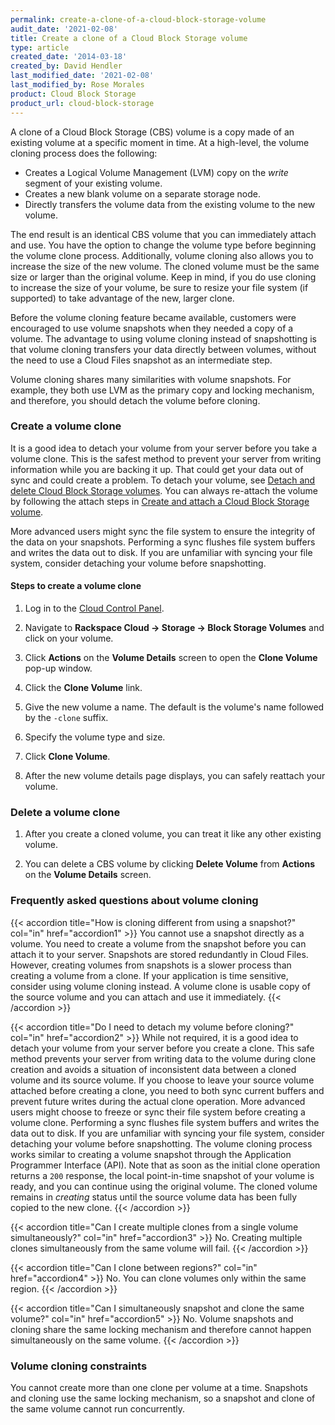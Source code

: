 ```yaml
---
permalink: create-a-clone-of-a-cloud-block-storage-volume
audit_date: '2021-02-08'
title: Create a clone of a Cloud Block Storage volume
type: article
created_date: '2014-03-18'
created_by: David Hendler
last_modified_date: '2021-02-08'
last_modified_by: Rose Morales
product: Cloud Block Storage
product_url: cloud-block-storage
---
```


A clone of a Cloud Block Storage (CBS) volume is a copy made of an existing volume at
a specific moment in time. At a high-level, the volume cloning process does the
following:

- Creates a Logical Volume Management (LVM) copy on the *write* segment of your
    existing volume.
- Creates a new blank volume on a separate storage node.
- Directly transfers the volume data from the existing volume to the new volume.

The end result is an identical CBS volume that you can
immediately attach and use. You have the option to change the volume type before
beginning the volume clone process. Additionally, volume cloning also allows
you to increase the size of the new volume. The cloned volume must be the same
size or larger than the original volume. Keep in mind, if you do use cloning to
increase the size of your volume, be sure to resize your file system (if supported)
to take advantage of the new, larger clone.

Before the volume cloning feature became available, customers were
encouraged to use volume snapshots when they needed a copy of a volume. The
advantage to using volume cloning instead of snapshotting is that volume cloning
transfers your data directly between volumes, without the need to use a Cloud
Files snapshot as an intermediate step.

Volume cloning shares many similarities with volume snapshots. For example, they both
use LVM as the primary copy and locking mechanism, and therefore, you should detach
the volume before cloning.

### Create a volume clone

It is a good idea to detach your volume from your server before you take a
volume clone. This is the safest method to prevent your server from writing
information while you are backing it up. That could get your data out of sync
and could create a problem. To detach your volume, see
[Detach and delete Cloud Block Storage volumes](https://docs-ospc.rackspace.com/support/how-to/cloud-block-storage/detach-and-delete-cloud-block-storage-volumes/).
You can always re-attach the volume by following
the attach steps in
[Create and attach a Cloud Block Storage volume](https://docs-ospc.rackspace.com/support/how-to/cloud-block-storage/create-and-attach-a-cloud-block-storage-volume).

More advanced users might sync the file system to ensure the integrity of
the data on your snapshots. Performing a sync flushes file system buffers and
writes the data out to disk. If you are unfamiliar with syncing your file
system, consider detaching your volume before snapshotting.

#### Steps to create a volume clone

1. Log in to the [Cloud Control Panel](https://login.rackspace.com/).

2. Navigate to **Rackspace Cloud -> Storage -> Block Storage Volumes** and click on your volume.

3. Click **Actions** on the **Volume Details** screen to open the **Clone Volume** pop-up window.

4. Click the **Clone Volume** link.

5. Give the new volume a name. The default is the volume's name followed by the
   `-clone` suffix.

6. Specify the volume type and size.

7. Click **Clone Volume**.

8. After the new volume details page displays, you can safely reattach your volume.

### Delete a volume clone

1. After you create a cloned volume, you can treat it like any other existing volume.

2. You can delete a CBS volume by clicking **Delete Volume** from **Actions**
   on the **Volume Details** screen.

### Frequently asked questions about volume cloning

{{< accordion title="How is cloning different from using a snapshot?" col="in" href="accordion1" >}}
You cannot use a snapshot directly as a volume. You need to create a volume from
the snapshot before you can attach it to your server. Snapshots are stored
redundantly in Cloud Files. However, creating volumes from snapshots is a slower
process than creating a volume from a clone. If your application is time
sensitive, consider using volume cloning instead. A volume clone is
usable copy of the source volume and you can attach and use it immediately.
{{< /accordion >}}

{{< accordion title="Do I need to detach my volume before cloning?" col="in" href="accordion2" >}}
While not required, it is a good idea to detach your volume from your server
before you create a clone. This safe method prevents your server from
writing data to the volume during clone creation and avoids a situation
of inconsistent data between a cloned volume and its
source volume. If you choose to leave your source volume attached before
creating a clone, you need to both sync current buffers and prevent future
writes during the actual clone operation. More advanced users might choose to freeze or
sync their file system before creating a volume clone. Performing a sync
flushes file system buffers and writes the data out to disk. If you are unfamiliar
with syncing your file system, consider detaching your volume before
snapshotting. The volume cloning process works similar to creating a volume snapshot
through the Application Programmer Interface (API). Note that as soon as the initial
clone operation returns a `200` response, the local point-in-time snapshot of your volume
is ready, and you can continue using the original volume. The cloned volume remains in
*creating* status until the source volume data has been fully copied to the new
clone.
{{< /accordion >}}

{{< accordion title="Can I create multiple clones from a single volume simultaneously?" col="in" href="accordion3" >}}
No. Creating multiple clones simultaneously from the same volume will fail.
{{< /accordion >}}

{{< accordion title="Can I clone between regions?" col="in" href="accordion4" >}}
No. You can clone volumes only within the same region.
{{< /accordion >}}

{{< accordion title="Can I simultaneously snapshot and clone the same volume?" col="in" href="accordion5" >}}
No. Volume snapshots and cloning share the same locking mechanism and therefore
cannot happen simultaneously on the same volume.
{{< /accordion >}}

### Volume cloning constraints

You cannot create more than one clone per volume at a time. Snapshots and
cloning use the same locking mechanism, so a snapshot and clone of the same
volume cannot run concurrently.
